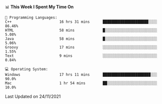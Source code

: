 
<!--START_SECTION:waka-->
📊 **This Week I Spent My Time On** 

```text
💬 Programming Languages: 
C++                      16 hrs 31 mins      █████████████████████░░░░   86.46% 
HTML                     58 mins             █░░░░░░░░░░░░░░░░░░░░░░░░   5.08% 
Java                     58 mins             █░░░░░░░░░░░░░░░░░░░░░░░░   5.06% 
Groovy                   17 mins             ░░░░░░░░░░░░░░░░░░░░░░░░░   1.55% 
Text                     9 mins              ░░░░░░░░░░░░░░░░░░░░░░░░░   0.84%

💻 Operating System: 
Windows                  17 hrs 11 mins      ██████████████████████░░░   90.0% 
Mac                      1 hr 54 mins        ██░░░░░░░░░░░░░░░░░░░░░░░   10.0%

```


 Last Updated on 24/11/2021
<!--END_SECTION:waka-->
